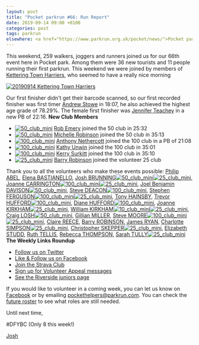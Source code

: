 ```yaml
---
layout: post
title: "Pocket parkrun #66: Run Report"
date: 2019-09-14 09:00 +0100
categories: post
tags: parkrun
elsewhere: <a href="https://www.parkrun.org.uk/pocket/news/">Pocket parkrun</a>
---
```


This weekend, 259 walkers, joggers and runners joined us for our 66th event here in Pocket park. Among them were 36 new tourists and 11 people running their first parkrun. This weekend we were joined by members of [Kettering Town Harriers](https://www.parkrun.org.uk/pocket/results/clubhistory?clubNum=1636), who seemed to have a really nice morning

[![20190914 Kettering Town Harriers](https://images.parkrun.com/blogs.dir/1667/files/2019/09/20190914-Kettering-Town-Harriers-300x194.jpg)](https://images.parkrun.com/blogs.dir/1667/files/2019/09/20190914-Kettering-Town-Harriers.jpg)

Our first finisher didn't get their barcode scanned, so our first recorded finisher was first timer [Andrew Stowe](https://www.parkrun.org.uk/pocket/results/weeklyresults/athletehistory?athleteNumber=2055177) in 18:07, he also achieved the highest age grade of 78.29%. The female first finisher was [Jennifer Teachey](https://www.parkrun.org.uk/pocket/results/weeklyresults/athletehistory?athleteNumber=608948) in a new PB of 22:16. **New Club Members**

*    [![50_club_mini](https://images.parkrun.com/blogs.dir/1667/files/2019/02/50_club_mini-e1550336989477.jpg)](https://images.parkrun.com/blogs.dir/1667/files/2019/02/50_club_mini-e1550336989477.jpg) [Rob Emery](https://www.parkrun.org.uk/pocket/results/latestresults/athletehistory?athleteNumber=4694611) joined the 50 club in 25:32
*   [![50_club_mini](https://images.parkrun.com/blogs.dir/1667/files/2019/02/50_club_mini-e1550336989477.jpg)](https://images.parkrun.com/blogs.dir/1667/files/2019/02/50_club_mini-e1550336989477.jpg) [Michelle Robinson](https://www.parkrun.org.uk/pocket/results/latestresults/athletehistory?athleteNumber=4728617) joined the 50 club in 35:13
*   [![100_club_mini](https://images.parkrun.com/blogs.dir/1667/files/2019/02/100_club_mini-e1550337018730.jpg)](https://images.parkrun.com/blogs.dir/1667/files/2019/02/100_club_mini-e1550337018730.jpg) [Anthony Nethercott](https://www.parkrun.org.uk/pocket/results/latestresults/athletehistory?athleteNumber=2693268) joined the 100 club in a PB of 21:08
*   [![100_club_mini](https://images.parkrun.com/blogs.dir/1667/files/2019/02/100_club_mini-e1550337018730.jpg)](https://images.parkrun.com/blogs.dir/1667/files/2019/02/100_club_mini-e1550337018730.jpg) [Kathy Unwin](https://www.parkrun.org.uk/pocket/results/latestresults/athletehistory?athleteNumber=1642948) joined the 100 club in 35:01
*   [![100_club_mini](https://images.parkrun.com/blogs.dir/1667/files/2019/02/100_club_mini-e1550337018730.jpg)](https://images.parkrun.com/blogs.dir/1667/files/2019/02/100_club_mini-e1550337018730.jpg) [Kerry Surkitt](https://www.parkrun.org.uk/pocket/results/latestresults/athletehistory?athleteNumber=693485) joined the 100 club in 35:10
*   [![25_club_mini](https://images.parkrun.com/blogs.dir/1667/files/2019/02/25_club_mini-e1550337100687.jpg)](https://images.parkrun.com/blogs.dir/1667/files/2019/02/25_club_mini-e1550337100687.jpg) [Barry Robinson](https://www.parkrun.org.uk/pocket/results/latestresults/athletehistory/?athleteNumber=4728636) joined the volunteer 25 club

Thank you to all the volunteers who make these events possible: [Philip ABEL](https://www.parkrun.org.uk/pocket/results/latestresults/athletehistory/?athleteNumber=5146825), [Elena BASTIANELLO](https://www.parkrun.org.uk/pocket/results/latestresults/athletehistory/?athleteNumber=6177611), [Josh BRUNNING](https://www.parkrun.org.uk/pocket/results/latestresults/athletehistory/?athleteNumber=4196740)[![50_club_mini](https://images.parkrun.com/blogs.dir/1667/files/2019/02/50_club_mini-e1550336989477.jpg)](https://images.parkrun.com/blogs.dir/1667/files/2019/02/50_club_mini-e1550336989477.jpg)[![25_club_mini](https://images.parkrun.com/blogs.dir/1667/files/2019/02/25_club_mini-e1550337100687.jpg)](https://images.parkrun.com/blogs.dir/1667/files/2019/02/25_club_mini-e1550337100687.jpg), [Joanne CARRINGTON](https://www.parkrun.org.uk/pocket/results/latestresults/athletehistory/?athleteNumber=181580)[![100_club_mini](https://images.parkrun.com/blogs.dir/1667/files/2019/02/100_club_mini-e1550337018730.jpg)](https://images.parkrun.com/blogs.dir/1667/files/2019/02/100_club_mini-e1550337018730.jpg)[![25_club_mini](https://images.parkrun.com/blogs.dir/1667/files/2019/02/25_club_mini-e1550337100687.jpg)](https://images.parkrun.com/blogs.dir/1667/files/2019/02/25_club_mini-e1550337100687.jpg), [Joel Benjamin DAVISON](https://www.parkrun.org.uk/pocket/results/latestresults/athletehistory/?athleteNumber=190578)[![50_club_mini](https://images.parkrun.com/blogs.dir/1667/files/2019/02/50_club_mini-e1550336989477.jpg)](https://images.parkrun.com/blogs.dir/1667/files/2019/02/50_club_mini-e1550336989477.jpg), [Steve DEACON](https://www.parkrun.org.uk/pocket/results/latestresults/athletehistory/?athleteNumber=121879)[![100_club_mini](https://images.parkrun.com/blogs.dir/1667/files/2019/02/100_club_mini-e1550337018730.jpg)](https://images.parkrun.com/blogs.dir/1667/files/2019/02/100_club_mini-e1550337018730.jpg), [Stephen FERGUSON](https://www.parkrun.org.uk/pocket/results/latestresults/athletehistory/?athleteNumber=190582)[![100_club_mini](https://images.parkrun.com/blogs.dir/1667/files/2019/02/100_club_mini-e1550337018730.jpg)](https://images.parkrun.com/blogs.dir/1667/files/2019/02/100_club_mini-e1550337018730.jpg)[![25_club_mini](https://images.parkrun.com/blogs.dir/1667/files/2019/02/25_club_mini-e1550337100687.jpg)](https://images.parkrun.com/blogs.dir/1667/files/2019/02/25_club_mini-e1550337100687.jpg), [Tony HAINSBY](https://www.parkrun.org.uk/pocket/results/latestresults/athletehistory/?athleteNumber=249147), [Trevor HUFFORD](https://www.parkrun.org.uk/pocket/results/latestresults/athletehistory/?athleteNumber=339748)[![100_club_mini](https://images.parkrun.com/blogs.dir/1667/files/2019/02/100_club_mini-e1550337018730.jpg)](https://images.parkrun.com/blogs.dir/1667/files/2019/02/100_club_mini-e1550337018730.jpg), [Diane HUFFORD](https://www.parkrun.org.uk/pocket/results/latestresults/athletehistory/?athleteNumber=340498)[![100_club_mini](https://images.parkrun.com/blogs.dir/1667/files/2019/02/100_club_mini-e1550337018730.jpg)](https://images.parkrun.com/blogs.dir/1667/files/2019/02/100_club_mini-e1550337018730.jpg), [Joanne KIRKHAM](https://www.parkrun.org.uk/pocket/results/latestresults/athletehistory/?athleteNumber=4936439)[![25_club_mini](https://images.parkrun.com/blogs.dir/1667/files/2019/02/25_club_mini-e1550337100687.jpg)](https://images.parkrun.com/blogs.dir/1667/files/2019/02/25_club_mini-e1550337100687.jpg), [William KIRKHAM](https://www.parkrun.org.uk/pocket/results/latestresults/athletehistory/?athleteNumber=4936459)[![10_club_mini](https://images.parkrun.com/blogs.dir/1667/files/2019/02/10_club_mini-e1550337085201.jpg)](https://images.parkrun.com/blogs.dir/1667/files/2019/02/10_club_mini-e1550337085201.jpg)[![25_club_mini](https://images.parkrun.com/blogs.dir/1667/files/2019/02/25_club_mini-e1550337100687.jpg)](https://images.parkrun.com/blogs.dir/1667/files/2019/02/25_club_mini-e1550337100687.jpg), [Craig LOSH](https://www.parkrun.org.uk/pocket/results/latestresults/athletehistory/?athleteNumber=4634930)[![50_club_mini](https://images.parkrun.com/blogs.dir/1667/files/2019/02/50_club_mini-e1550336989477.jpg)](https://images.parkrun.com/blogs.dir/1667/files/2019/02/50_club_mini-e1550336989477.jpg), [Gillian MILLER](https://www.parkrun.org.uk/pocket/results/latestresults/athletehistory/?athleteNumber=5129719), [Steve MOORE](https://www.parkrun.org.uk/pocket/results/latestresults/athletehistory/?athleteNumber=1771782)[![100_club_mini](https://images.parkrun.com/blogs.dir/1667/files/2019/02/100_club_mini-e1550337018730.jpg)](https://images.parkrun.com/blogs.dir/1667/files/2019/02/100_club_mini-e1550337018730.jpg)[![25_club_mini](https://images.parkrun.com/blogs.dir/1667/files/2019/02/25_club_mini-e1550337100687.jpg)](https://images.parkrun.com/blogs.dir/1667/files/2019/02/25_club_mini-e1550337100687.jpg), [Claire REECE](https://www.parkrun.org.uk/pocket/results/latestresults/athletehistory/?athleteNumber=4701687), [Barry ROBINSON](https://www.parkrun.org.uk/pocket/results/latestresults/athletehistory/?athleteNumber=4728636), [James RYAN](https://www.parkrun.org.uk/pocket/results/latestresults/athletehistory/?athleteNumber=5891531), [Charlotte SIMPSON](https://www.parkrun.org.uk/pocket/results/latestresults/athletehistory/?athleteNumber=2079756)[![25_club_mini](https://images.parkrun.com/blogs.dir/1667/files/2019/02/25_club_mini-e1550337100687.jpg)](https://images.parkrun.com/blogs.dir/1667/files/2019/02/25_club_mini-e1550337100687.jpg), [Christopher SKEPPER](https://www.parkrun.org.uk/pocket/results/latestresults/athletehistory/?athleteNumber=3655506)[![25_club_mini](https://images.parkrun.com/blogs.dir/1667/files/2019/02/25_club_mini-e1550337100687.jpg)](https://images.parkrun.com/blogs.dir/1667/files/2019/02/25_club_mini-e1550337100687.jpg), [Elizabeth STUDD](https://www.parkrun.org.uk/pocket/results/latestresults/athletehistory/?athleteNumber=5216917), [Ruth TELLIS](https://www.parkrun.org.uk/pocket/results/latestresults/athletehistory/?athleteNumber=4701413), [Rebecca THOMPSON](https://www.parkrun.org.uk/pocket/results/latestresults/athletehistory/?athleteNumber=4584345), [Sarah TULLY](https://www.parkrun.org.uk/pocket/results/latestresults/athletehistory/?athleteNumber=4909207)[![25_club_mini](https://images.parkrun.com/blogs.dir/1667/files/2019/02/25_club_mini-e1550337100687.jpg)](https://images.parkrun.com/blogs.dir/1667/files/2019/02/25_club_mini-e1550337100687.jpg) **The Weekly Links Roundup**

*   [Follow us on Twitter](https://twitter.com/pocketparkrun)
*   [Like & Follow us on Facebook](https://www.facebook.com/pocketparkrun/)
*   [Join the Strava Club](https://www.strava.com/clubs/pocketparkrun)
*   [Sign up for Volunteer Appeal messages](https://www.parkrun.com/runner/opt-ins/?Country=UK)
*   [See the Riverside juniors page](https://www.parkrun.org.uk/riversidestneots-juniors/)

If you would like to volunteer in a coming week, you can let us know on [Facebook](https://www.facebook.com/pocketparkrun/) or by emailing [pockethelpers@parkrun.com](mailto:pockethelpers@parkrun.com). You can check the [future roster](http://www.parkrun.org.uk/pocket/futureroster/ "future roster") to see what roles are still needed.

Until next time,

#DFYBC (Only 8 this week!)

[Josh](http://www.parkrun.org.uk/results/athleteresultshistory/?athleteNumber=4196740)